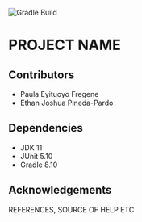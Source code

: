 ![Gradle Build](https://github.com/nu-cs-sqe/course-project-20242510-team-05/actions/workflows/main.yml/badge.svg)

# PROJECT NAME

## Contributors

- Paula Eyituoyo Fregene
- Ethan Joshua Pineda-Pardo

## Dependencies

- JDK 11
- JUnit 5.10
- Gradle 8.10

## Acknowledgements

REFERENCES, SOURCE OF HELP ETC
